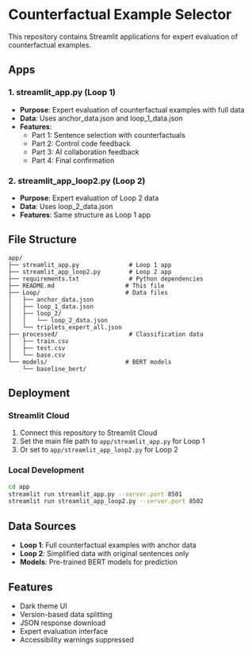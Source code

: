 # Counterfactual Example Selector

This repository contains Streamlit applications for expert evaluation of counterfactual examples.

## Apps

### 1. streamlit_app.py (Loop 1)
- **Purpose**: Expert evaluation of counterfactual examples with full data
- **Data**: Uses anchor_data.json and loop_1_data.json
- **Features**: 
  - Part 1: Sentence selection with counterfactuals
  - Part 2: Control code feedback
  - Part 3: AI collaboration feedback
  - Part 4: Final confirmation

### 2. streamlit_app_loop2.py (Loop 2)
- **Purpose**: Expert evaluation of Loop 2 data
- **Data**: Uses loop_2_data.json
- **Features**: Same structure as Loop 1 app

## File Structure

```
app/
├── streamlit_app.py              # Loop 1 app
├── streamlit_app_loop2.py        # Loop 2 app
├── requirements.txt              # Python dependencies
├── README.md                    # This file
├── Loop/                        # Data files
│   ├── anchor_data.json
│   ├── loop_1_data.json
│   ├── loop_2/
│   │   └── loop_2_data.json
│   └── triplets_expert_all.json
├── processed/                    # Classification data
│   ├── train.csv
│   ├── test.csv
│   └── base.csv
└── models/                      # BERT models
    └── baseline_bert/
```

## Deployment

### Streamlit Cloud
1. Connect this repository to Streamlit Cloud
2. Set the main file path to `app/streamlit_app.py` for Loop 1
3. Or set to `app/streamlit_app_loop2.py` for Loop 2

### Local Development
```bash
cd app
streamlit run streamlit_app.py --server.port 8501
streamlit run streamlit_app_loop2.py --server.port 8502
```

## Data Sources

- **Loop 1**: Full counterfactual examples with anchor data
- **Loop 2**: Simplified data with original sentences only
- **Models**: Pre-trained BERT models for prediction

## Features

- Dark theme UI
- Version-based data splitting
- JSON response download
- Expert evaluation interface
- Accessibility warnings suppressed 